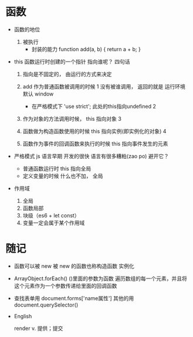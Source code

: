 # 函数

- 函数的地位
    1. 被执行
        - 封装的能力
        function add(a, b) {
            return a + b;
        }

- this 
    函数运行时创建的一个指针    指向谁呢？              四句话

    1. 指向是不固定的，  由运行的方式来决定

    2. add 作为普通函数被调用的时候                     1
        没有被谁调用， 返回的就是  运行环境         
        默认 window

        - 在严格模式下 'use strict';    此处的this指向undefined          2


    3. 作为对象的方法调用时候， this 指向对象           3

    4. 函数做为构造函数使用的时候    this 指向实例(即实例化的对象)              4

    5. 函数作为事件的回调函数来执行的时候  this  指向事件发生的元素



- 严格模式
    js 语言早期  开发的很快  语言有很多糟粕(zao po)   避开它？
    - 普通函数运行时   this 指向全局
    - 定义变量的时候   什么也不加，    全局


- 作用域
    1. 全局
    2. 函数局部
    3. 块级（es6 + let const）
    4. 变量一定会属于某个作用域









# 随记

- 函数可以被 new    被 new 的函数也称构造函数               实例化

- ArrayObject.forEach()    ()里面的参数为函数    遍历数组的每一个元素，并且将这个元素作为一个参数传递给里面的回调函数

- 查找表单用  document.forms['name属性']
    其他的用 document.querySelector()




- English 

    render  v. 提供；提交